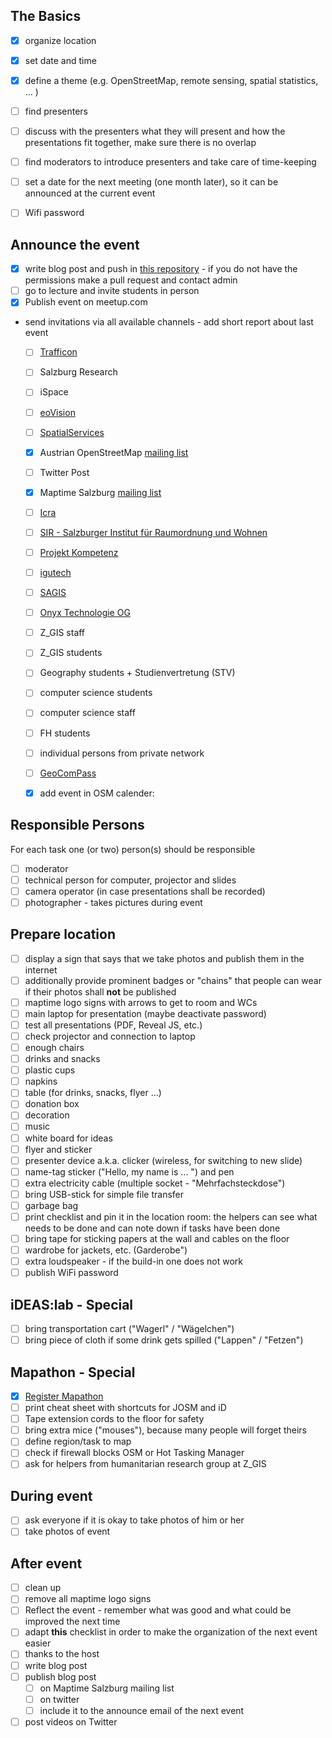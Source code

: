 ## The Basics

- [x] organize location
- [x] set date and time
- [x] define a theme (e.g. OpenStreetMap, remote sensing, spatial statistics, ... )
- [ ] find presenters
- [ ] discuss with the presenters what they will present and how the presentations fit together, make sure there is no overlap
- [ ] find moderators to introduce presenters and take care of time-keeping
- [ ] set a date for the next meeting (one month later), so it can be announced at the current event
- [ ] Wifi password


## Announce the event

- [x] write blog post and push in [this repository](https://github.com/maptime/salzburg/) - if you do not have the permissions make a pull request and contact admin
- [ ] go to lecture and invite students in person
- [x] Publish event on meetup.com
- send invitations via all available channels - add short report about last event
  - [ ] [Trafficon](https://www.trafficon.eu/)
  - [ ] Salzburg Research
  - [ ] iSpace
  - [ ] [eoVision](http://www.eovision.at/)
  - [ ] [SpatialServices](https://www.spatial-services.com/)
  - [x] Austrian OpenStreetMap [mailing list](https://lists.openstreetmap.org/listinfo/talk-at)
  - [ ] Twitter Post
  - [x] Maptime Salzburg [mailing list](https://lists.fossgis.de/mailman/listinfo/maptime-salzburg)
  - [ ] [Icra](http://www.icra.at/)
  - [ ] [SIR - Salzburger Institut für Raumordnung und Wohnen ](https://www.salzburg.gv.at/dienststellen/sonstige-einrichtungen/sir/)
  - [ ] [Projekt Kompetenz](http://www.projektkompetenz.eu/)
  - [ ] [igutech](https://www.igutech.at/)
  - [ ] [SAGIS](https://www.salzburg.gv.at/sagis)
  - [ ] [Onyx Technologie OG](http://www.apemap.com/)
  - [ ] Z_GIS staff
  - [ ] Z_GIS students
  - [ ] Geography students + Studienvertretung (STV)
  - [ ] computer science students
  - [ ] computer science staff
  - [ ] FH students
  - [ ] individual persons from private network
  - [ ] [GeoComPass](https://www.geocompass.at)
  - [x] add event in OSM calender:


## Responsible Persons

For each task one (or two) person(s) should be responsible

- [ ] moderator
- [ ] technical person for computer, projector and slides
- [ ] camera operator (in case presentations shall be recorded)
- [ ] photographer - takes pictures during event

## Prepare location

- [ ] display a sign that says that we take photos and publish them in the internet
- [ ] additionally provide prominent badges or "chains" that people can wear if their photos shall **not** be published
- [ ] maptime logo signs with arrows to get to room and WCs
- [ ] main laptop for presentation (maybe deactivate password)
- [ ] test all presentations (PDF, Reveal JS, etc.)
- [ ] check projector and connection to laptop
- [ ] enough chairs
- [ ] drinks and snacks
- [ ] plastic cups
- [ ] napkins
- [ ] table (for drinks, snacks, flyer ...)
- [ ] donation box
- [ ] decoration
- [ ] music
- [ ] white board for ideas
- [ ] flyer and sticker
- [ ] presenter device a.k.a. clicker (wireless, for switching to new slide)
- [ ] name-tag sticker ("Hello, my name is ... ") and pen
- [ ] extra electricity cable (multiple socket - "Mehrfachsteckdose")
- [ ] bring USB-stick for simple file transfer
- [ ] garbage bag
- [ ] print checklist and pin it in the location room: the helpers can see what needs to be done and can note down if tasks have been done
- [ ] bring tape for sticking papers at the wall and cables on the floor
- [ ] wardrobe for jackets, etc. (Garderobe")
- [ ] extra loudspeaker - if the build-in one does not work
- [ ] publish WiFi password

## iDEAS:lab - Special

- [ ] bring transportation cart ("Wagerl" / "Wägelchen")
- [ ] bring piece of cloth if some drink gets spilled ("Lappen" / "Fetzen")

## Mapathon - Special


- [x] [Register Mapathon](https://docs.google.com/forms/d/e/1FAIpQLScdvsMHLor8mrDrHa-BQs2XzFb96vIrx3u--LHXWd1g7RncPg/viewform)
- [ ] print cheat sheet with shortcuts for JOSM and iD
- [ ] Tape extension cords to the floor for safety
- [ ] bring extra mice ("mouses"), because many people will forget theirs
- [ ] define region/task to map
- [ ] check if firewall blocks OSM or Hot Tasking Manager
- [ ] ask for helpers from humanitarian research group at Z_GIS

## During event

- [ ] ask everyone if it is okay to take photos of him or her
- [ ] take photos of event

## After event

- [ ] clean up
- [ ] remove all maptime logo signs
- [ ] Reflect the event - remember what was good and what could be improved the next time
- [ ] adapt **this** checklist in order to make the organization of the next event easier
- [ ] thanks to the host
- [ ] write blog post
- [ ] publish blog post
  - [ ] on Maptime Salzburg mailing list
  - [ ] on twitter
  - [ ] include it to the announce email of the next event
- [ ] post videos on Twitter
